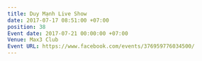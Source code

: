 ```yaml
---
title: Duy Mạnh Live Show
date: 2017-07-17 08:51:00 +07:00
position: 38
Event date: 2017-07-21 00:00:00 +07:00
Venue: Max3 Club
Event URL: https://www.facebook.com/events/376959776034500/
---
```


